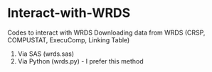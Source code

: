 # Interact-with-WRDS
Codes to interact with WRDS
Downloading data from WRDS (CRSP, COMPUSTAT, ExecuComp, Linking Table)
1. Via SAS (wrds.sas)
2. Via Python (wrds.py) - I prefer this method

